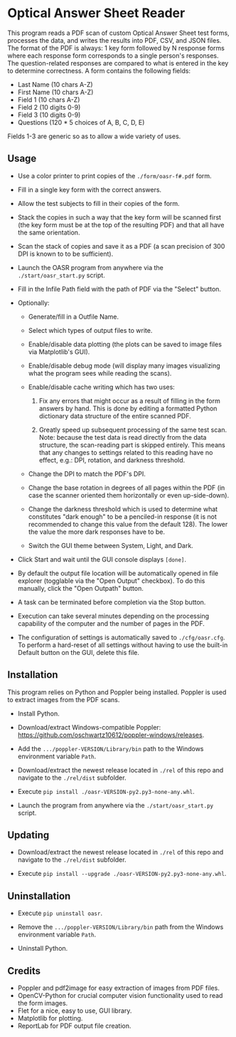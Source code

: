 # Optical Answer Sheet Reader

This program reads a PDF scan of custom Optical Answer Sheet test forms, processes the data, and writes the results into PDF, CSV, and JSON files. The format of the PDF is always: 1 key form followed by N response forms where each response form corresponds to a single person's responses. The question-related responses are compared to what is entered in the key to determine correctness. A form contains the following fields:

- Last Name (10 chars A-Z)
- First Name (10 chars A-Z)
- Field 1 (10 chars A-Z)
- Field 2 (10 digits 0-9)
- Field 3 (10 digits 0-9)
- Questions (120 * 5 choices of A, B, C, D, E)

Fields 1-3 are generic so as to allow a wide variety of uses.

## Usage

- Use a color printer to print copies of the `./form/oasr-f#.pdf` form.

- Fill in a single key form with the correct answers.

- Allow the test subjects to fill in their copies of the form.

- Stack the copies in such a way that the key form will be scanned first (the key form must be at the top of the resulting PDF) and that all have the same orientation.

- Scan the stack of copies and save it as a PDF (a scan precision of 300 DPI is known to to be sufficient).

- Launch the OASR program from anywhere via the `./start/oasr_start.py` script.

- Fill in the Infile Path field with the path of PDF via the "Select" button.

- Optionally:
    - Generate/fill in a Outfile Name.

    - Select which types of output files to write.

    - Enable/disable data plotting (the plots can be saved to image files via Matplotlib's GUI).

    - Enable/disable debug mode (will display many images visualizing what the program sees while reading the scans).

    - Enable/disable cache writing which has two uses:
        1. Fix any errors that might occur as a result of filling in the form answers by hand. This is done by editing a formatted Python dictionary data structure of the entire scanned PDF.

        2. Greatly speed up subsequent processing of the same test scan. Note: because the test data is read directly from the data structure, the scan-reading part is skipped entirely. This means that any changes to settings related to this reading have no effect, e.g.: DPI, rotation, and darkness threshold.

    - Change the DPI to match the PDF's DPI.

    - Change the base rotation in degrees of all pages within the PDF (in case the scanner oriented them horizontally or even up-side-down).

    - Change the darkness threshold which is used to determine what constitutes "dark enough" to be a penciled-in response (it is not recommended to change this value from the default 128). The lower the value the more dark responses have to be.

    - Switch the GUI theme between System, Light, and Dark.

- Click Start and wait until the GUI console displays `[done]`.

- By default the output file location will be automatically opened in file explorer (togglable via the "Open Output" checkbox). To do this manually, click the "Open Outpath" button.

- A task can be terminated before completion via the Stop button.

- Execution can take several minutes depending on the processing capability of the computer and the number of pages in the PDF.

- The configuration of settings is automatically saved to `./cfg/oasr.cfg`. To perform a hard-reset of all settings without having to use the built-in Default button on the GUI, delete this file.

## Installation

This program relies on Python and Poppler being installed. Poppler is used to extract images from the PDF scans.

- Install Python.

- Download/extract Windows-compatible Poppler: https://github.com/oschwartz10612/poppler-windows/releases.

- Add the `.../poppler-VERSION/Library/bin` path to the Windows environment variable `Path`.

- Download/extract the newest release located in `./rel` of this repo and navigate to the `./rel/dist` subfolder.

- Execute `pip install ./oasr-VERSION-py2.py3-none-any.whl`.

- Launch the program from anywhere via the `./start/oasr_start.py` script.

## Updating

- Download/extract the newest release located in `./rel` of this repo and navigate to the `./rel/dist` subfolder.

- Execute `pip install --upgrade ./oasr-VERSION-py2.py3-none-any.whl`.

## Uninstallation

- Execute `pip uninstall oasr`.

- Remove the `.../poppler-VERSION/Library/bin` path from the Windows environment variable `Path`.

- Uninstall Python.

## Credits

- Poppler and pdf2image for easy extraction of images from PDF files.
- OpenCV-Python for crucial computer vision functionality used to read the form images.
- Flet for a nice, easy to use, GUI library.
- Matplotlib for plotting.
- ReportLab for PDF output file creation.
